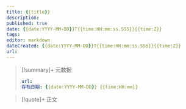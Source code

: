 ```yaml
---
title: {{title}}
description:
published: true
date: {{date:YYYY-MM-DD}}T{{time:HH:mm:ss.SSS}}{{time:Z}}
tags:
editor: markdown
dateCreated: {{date:YYYY-MM-DD}}T{{time:HH:mm:ss.SSS}}{{time:Z}}
url: 
---
```


> [!summary]+ 元数据
>
> ```YAML
> url: 
> 存档日期: {{date:YYYY-MM-DD}} {{time:HH:mm}}
> ```

> [!quote]+ 正文
>
> 
